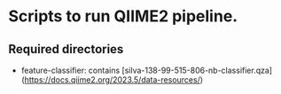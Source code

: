 # Scripts to run QIIME2 pipeline.
## Required directories
- feature-classifier: contains [silva-138-99-515-806-nb-classifier.qza] (https://docs.qiime2.org/2023.5/data-resources/)
